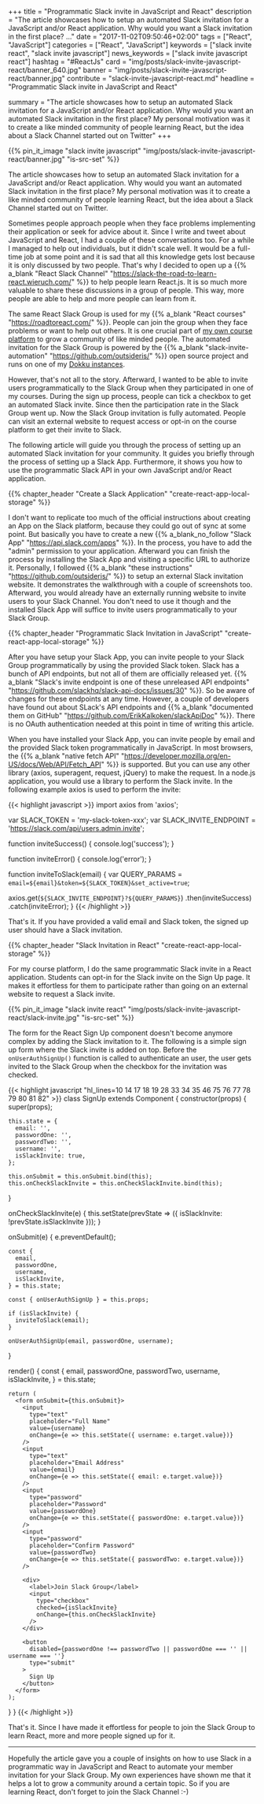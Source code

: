 +++
title = "Programmatic Slack invite in JavaScript and React"
description = "The article showcases how to setup an automated Slack invitation for a JavaScript and/or React application. Why would you want a Slack invitation in the first place? ..."
date = "2017-11-02T09:50:46+02:00"
tags = ["React", "JavaScript"]
categories = ["React", "JavaScript"]
keywords = ["slack invite react", "slack invite javascript"]
news_keywords = ["slack invite javascript react"]
hashtag = "#ReactJs"
card = "img/posts/slack-invite-javascript-react/banner_640.jpg"
banner = "img/posts/slack-invite-javascript-react/banner.jpg"
contribute = "slack-invite-javascript-react.md"
headline = "Programmatic Slack invite in JavaScript and React"

summary = "The article showcases how to setup an automated Slack invitation for a JavaScript and/or React application. Why would you want an automated Slack invitation in the first place? My personal motivation was it to create a like minded community of people learning React, but the idea about a Slack Channel started out on Twitter"
+++

{{% pin_it_image "slack invite javascript" "img/posts/slack-invite-javascript-react/banner.jpg" "is-src-set" %}}

The article showcases how to setup an automated Slack invitation for a JavaScript and/or React application. Why would you want an automated Slack invitation in the first place? My personal motivation was it to create a like minded community of people learning React, but the idea about a Slack Channel started out on Twitter.

Sometimes people approach people when they face problems implementing their application or seek for advice about it. Since I write and tweet about JavaScript and React, I had a couple of these conversations too. For a while I managed to help out individuals, but it didn't scale well. It would be a full-time job at some point and it is sad that all this knowledge gets lost because it is only discussed by two people. That's why I decided to open up a {{% a_blank "React Slack Channel" "https://slack-the-road-to-learn-react.wieruch.com/" %}} to help people learn React.js. It is so much more valuable to share these discussions in a group of people. This way, more people are able to help and more people can learn from it.

The same React Slack Group is used for my {{% a_blank "React courses" "https://roadtoreact.com/" %}}. People can join the group when they face problems or want to help out others. It is one crucial part of [my own course platform](https://www.robinwieruch.de/how-to-build-your-own-course-platform/) to grow a community of like minded people. The automated invitation for the Slack Group is powered by the {{% a_blank "slack-invite-automation" "https://github.com/outsideris/" %}} open source project and runs on one of my [Dokku instances](https://www.robinwieruch.de/deploy-applications-digital-ocean/).

However, that's not all to the story. Afterward, I wanted to be able to invite users programmatically to the Slack Group when they participated in one of my courses. During the sign up process, people can tick a checkbox to get an automated Slack invite. Since then the participation rate in the Slack Group went up. Now the Slack Group invitation is fully automated. People can visit an external website to request access or opt-in on the course platform to get their invite to Slack.

The following article will guide you through the process of setting up an automated Slack invitation for your community. It guides you briefly through the process of setting up a Slack App. Furthermore, it shows you how to use the programmatic Slack API in your own JavaScript and/or React application.

{{% chapter_header "Create a Slack Application" "create-react-app-local-storage" %}}

I don't want to replicate too much of the official instructions about creating an App on the Slack platform, because they could go out of sync at some point. But basically you have to create a new {{% a_blank_no_follow "Slack App" "https://api.slack.com/apps" %}}. In the process, you have to add the "admin" permission to your application. Afterward you can finish the process by installing the Slack App and visiting a specific URL to authorize it. Personally, I followed {{% a_blank "these instructions" "https://github.com/outsideris/" %}} to setup an external Slack invitation website. It demonstrates the walkthrough with a couple of screenshots too. Afterward, you would already have an externally running website to invite users to your Slack Channel. You don't need to use it though and the installed Slack App will suffice to invite users programmatically to your Slack Group.

{{% chapter_header "Programmatic Slack Invitation in JavaScript" "create-react-app-local-storage" %}}

After you have setup your Slack App, you can invite people to your Slack Group programmatically by using the provided Slack token. Slack has a bunch of API endpoints, but not all of them are officially released yet. {{% a_blank "Slack's invite endpoint is one of these unreleased API endpoints" "https://github.com/slackhq/slack-api-docs/issues/30" %}}. So be aware of changes for these endpoints at any time. However, a couple of developers have found out about SLack's API endpoints and {{% a_blank "documented them on GitHub" "https://github.com/ErikKalkoken/slackApiDoc" %}}. There is no OAuth authentication needed at this point in time of writing this article.

When you have installed your Slack App, you can invite people by email and the provided Slack token programmatically in JavaScript. In most browsers, the {{% a_blank "native fetch API" "https://developer.mozilla.org/en-US/docs/Web/API/Fetch_API" %}} is supported. But you can use any other library (axios, superagent, request, jQuery) to make the request. In a node.js application, you would use a library to perform the Slack invite. In the following example axios is used to perform the invite:

{{< highlight javascript >}}
import axios from 'axios';

var SLACK_TOKEN = 'my-slack-token-xxx';
var SLACK_INVITE_ENDPOINT = 'https://slack.com/api/users.admin.invite';

function inviteSuccess() {
  console.log('success');
}

function inviteError() {
  console.log('error');
}

function inviteToSlack(email) {
  var QUERY_PARAMS = `email=${email}&token=${SLACK_TOKEN}&set_active=true`;

  axios.get(`${SLACK_INVITE_ENDPOINT}?${QUERY_PARAMS}`)
    .then(inviteSuccess)
    .catch(inviteError);
}
{{< /highlight >}}

That's it. If you have provided a valid email and Slack token, the signed up user should have a Slack invitation.

{{% chapter_header "Slack Invitation in React" "create-react-app-local-storage" %}}

For my course platform, I do the same programmatic Slack invite in a React application. Students can opt-in for the Slack invite on the Sign Up page. It makes it effortless for them to participate rather than going on an external website to request a Slack invite.

{{% pin_it_image "slack invite react" "img/posts/slack-invite-javascript-react/slack-invite.jpg" "is-src-set" %}}

The form for the React Sign Up component doesn't become anymore complex by adding the Slack invitation to it. The following is a simple sign up form where the Slack invite is added on top. Before the `onUserAuthSignUp()` function is called to authenticate an user, the user gets invited to the Slack Group when the checkbox for the invitation was checked.

{{< highlight javascript "hl_lines=10 14 17 18 19 28 33 34 35 46 75 76 77 78 79 80 81 82" >}}
class SignUp extends Component {
  constructor(props) {
    super(props);

    this.state = {
      email: '',
      passwordOne: '',
      passwordTwo: '',
      username: '',
      isSlackInvite: true,
    };

    this.onSubmit = this.onSubmit.bind(this);
    this.onCheckSlackInvite = this.onCheckSlackInvite.bind(this);
  }

  onCheckSlackInvite(e) {
    this.setState(prevState => ({ isSlackInvite: !prevState.isSlackInvite }));
  }

  onSubmit(e) {
    e.preventDefault();

    const {
      email,
      passwordOne,
      username,
      isSlackInvite,
    } = this.state;

    const { onUserAuthSignUp } = this.props;

    if (isSlackInvite) {
      inviteToSlack(email);
    }

    onUserAuthSignUp(email, passwordOne, username);
  }

  render() {
    const {
      email,
      passwordOne,
      passwordTwo,
      username,
      isSlackInvite,
    } = this.state;

    return (
      <form onSubmit={this.onSubmit}>
        <input
          type="text"
          placeholder="Full Name"
          value={username}
          onChange={e => this.setState({ username: e.target.value})}
        />
        <input
          type="text"
          placeholder="Email Address"
          value={email}
          onChange={e => this.setState({ email: e.target.value})}
        />
        <input
          type="password"
          placeholder="Password"
          value={passwordOne}
          onChange={e => this.setState({ passwordOne: e.target.value})}
        />
        <input
          type="password"
          placeholder="Confirm Password"
          value={passwordTwo}
          onChange={e => this.setState({ passwordTwo: e.target.value})}
        />

        <div>
          <label>Join Slack Group</label>
          <input
            type="checkbox"
            checked={isSlackInvite}
            onChange={this.onCheckSlackInvite}
          />
        </div>

        <button
          disabled={passwordOne !== passwordTwo || passwordOne === '' || username === ''}
          type="submit"
        >
          Sign Up
        </button>
      </form>
    );
  }
}
{{< /highlight >}}

That's it. Since I have made it effortless for people to join the Slack Group to learn React, more and more people signed up for it.

<hr class="section-divider">

Hopefully the article gave you a couple of insights on how to use Slack in a programmatic way in JavaScript and React to automate your member invitation for your Slack Group. My own experiences have shown me that it helps a lot to grow a community around a certain topic. So if you are learning React, don't forget to join the Slack Channel :-)